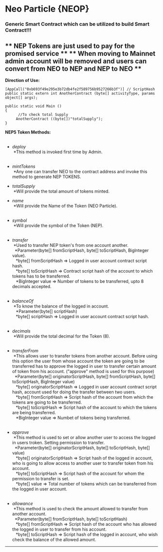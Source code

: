 # Neo Particle {NEOP}
### Generic Smart Contract which can be utilized to build Smart Contract!!!
** NEP Tokens are just used to pay for the promised service **
** When moving to Mainnet admin account will be removed and users can convert from NEO to NEP and NEP to NEO **
---
**Direction of Use:**
```
[AppCall("0xb693f49e295e3b72db4fe2f589756b9527266b3f")] // ScriptHash
public static extern int AnotherContract (byte[] activityType, params object[] args);

public static void Main ()
{
      //To check total Supply
     AnotherContract ((byte[])"totalSupply");
}
```
**NEP5 Token Methods:**<br /><br />

* *deploy*<br />
  &nbsp;*This method is invoked first time by Admin.<br /><br />
  
* *mintTokens* <br />
  &nbsp;*Any one can transfer NEO to the contract address and invoke this method to generate NEP TOKENS.<br />
  
* *totalSupply* <br />
  &nbsp;*Will provide the total amount of tokens minted.<br />
  
* *name* <br />
  &nbsp;*Will provide the Name of the Token (NEO Particle).<br /><br />
  
* *symbol* <br />
  &nbsp;*Will provide the symbol of the Token (NEP).<br /><br />
  
* *transfer* <br />
  &nbsp;*Used to transfer NEP token's from one account another.<br />
      &nbsp;&nbsp;*Parameter(byte[] fromScriptHash, byte[] toScriptHash, BigInteger value).<br />
        &nbsp;&nbsp;&nbsp;*byte[] fromScriptHash => Logged in user account contract script hash.<br />
        &nbsp;&nbsp;&nbsp;*byte[] toScriptHash => Contract script hash of the account to which tokens has to be transferred.<br />
        &nbsp;&nbsp;&nbsp;*BigInteger value => Number of tokens to be transferred, upto 8 decimals accepted.<br /><br />
        
* *balanceOf*<br />
  &nbsp;*To know the balance of the logged in account.<br />
     &nbsp;&nbsp; *Parameter(byte[] scriptHash)<br />
        &nbsp;&nbsp;&nbsp;*byte[] scriptHash => Logged in user account contract script hash.<br /><br />
        
* *decimals*<br />
  &nbsp;*Will provide the total decimal for the Token (8).<br /><br />
  
* *transferFrom*<br />
  &nbsp;*This allows user to transfer tokens from another account. Before using this option the user from whose account the token are going to be transferred has to approve the logged in user to transfer certain amount of token from his account. ("approve" method is used for this purpose)<br />
      &nbsp;&nbsp;*Parameter(byte[] originatorScriptHash, byte[] fromScriptHash, byte[] toScriptHash, BigInteger value)<br />
        &nbsp;&nbsp;&nbsp;*byte[] originatorScriptHash => Logged in user account contract script hash, account used for doing the transfer between two users.<br />
        &nbsp;&nbsp;&nbsp;*byte[] fromScriptHash => Script hash of the account from which the tokens are going to be transferred.<br />
        &nbsp;&nbsp;&nbsp;*byte[] toScriptHash => Script hash of the account to which the tokens are being transferred.<br />
        &nbsp;&nbsp;&nbsp;*BigInteger value => Numbet of tokens being transferred.<br /><br />
        
* *approve*<br />
  &nbsp;*This method is used to set or allow another user to access the logged in users troken. Setting permission to transfer.<br />
      &nbsp;&nbsp;*Parameter(byte[] originatorScriptHash, byte[] toScriptHash, byte[] value)<br />
        &nbsp;&nbsp;&nbsp;*byte[] originatorScriptHash => Script hash of the logged in account, who is going to allow access to another user to transfer token from his account.<br />
        &nbsp;&nbsp;&nbsp;*byte[] toScriptHash => Script hash of the account for whom the permission to transfer is set.<br />
        &nbsp;&nbsp;&nbsp;*byte[] value => Total number of tokens which can be transferred from the logged in user account.<br /><br />
        
* *allowance*<br />
  &nbsp;*This method is used to check the amount allowed to transfer from another account.<br />
      &nbsp;&nbsp;*Parameter(byte[] fromScriptHash, byte[] toScriptHash)<br />
        &nbsp;&nbsp;&nbsp;*byte[] fromScriptHash => Script hash of the account who has allowed the logged in user to transfer from his account.<br />
        &nbsp;&nbsp;&nbsp;*byte[] toScriptHash => Script hash of the logged in account, who wish check the balance of the allowed amount.<br />
---
